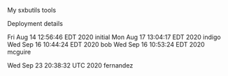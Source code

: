 My sxbutils tools


























Deployment details

Fri Aug 14 12:56:46 EDT 2020 initial
Mon Aug 17 13:04:17 EDT 2020 indigo
Wed Sep 16 10:44:24 EDT 2020 bob
Wed Sep 16 10:53:24 EDT 2020 mcguire

Wed Sep 23 20:38:32 UTC 2020 fernandez
<BR>
